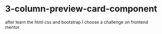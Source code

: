 # 3-column-preview-card-component
after learn the html css and bootstrap I choose a challenge on frontend mentor
